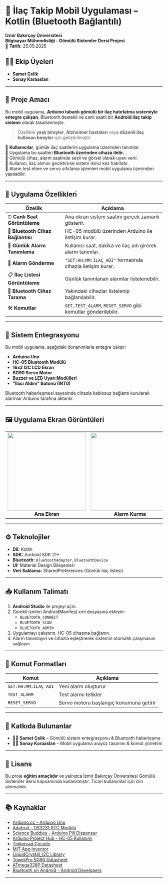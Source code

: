 # 💊 İlaç Takip Mobil Uygulaması – Kotlin (Bluetooth Bağlantılı)

**İzmir Bakırçay Üniversitesi**  
**Bilgisayar Mühendisliği - Gömülü Sistemler Dersi Projesi**  
📅 **Tarih:** 25.05.2025  

## 👨‍💻 Ekip Üyeleri
- **Samet Çelik**  
- **Sonay Karaaslan**  

---

## 🎯 Proje Amacı

Bu mobil uygulama, **Arduino tabanlı gömülü bir ilaç hatırlatma sistemiyle entegre çalışan**, Bluetooth destekli ve canlı saatli bir **Android ilaç takip sistemi** olarak tasarlanmıştır.

> Özellikle **yaşlı bireyler**, **Alzheimer hastaları** veya **düzenli ilaç kullanan bireyler** için geliştirilmiştir.

🔹 **Kullanıcılar**, günlük ilaç saatlerini uygulama üzerinden tanımlar.  
🔹 Uygulama bu saatleri **Bluetooth üzerinden cihaza iletir.**  
🔹 Gömülü cihaz, alarm saatinde sesli ve görsel olarak uyarı verir.  
🔹 Kullanıcı, ilaç alımını geciktirirse sistem ikinci kez hatırlatır.  
🔹 Alarm test etme ve servo sıfırlama işlemleri mobil uygulama üzerinden yapılabilir.

---

## 📱 Uygulama Özellikleri

| Özellik | Açıklama |
|--------|----------|
| ⏰ **Canlı Saat Görüntüleme** | Ana ekran sistem saatini gerçek zamanlı gösterir. |
| 📡 **Bluetooth Cihaz Bağlantısı** | HC-05 modülü üzerinden Arduino ile iletişim kurar. |
| 📝 **Günlük Alarm Tanımlama** | Kullanıcı saat, dakika ve ilaç adı girerek alarm tanımlar. |
| 🚀 **Alarm Gönderme** | `"SET:HH:MM:İLAÇ_ADI"` formatında cihazla iletişim kurar. |
| 📋 **İlaç Listesi Görüntüleme** | Günlük tanımlanan alarmlar listelenebilir. |
| 🔎 **Bluetooth Cihaz Tarama** | Yakındaki cihazlar listelenip bağlanılabilir. |
| 🛠️ **Komutlar** | `SET`, `TEST_ALARM`, `RESET_SERVO` gibi komutlar gönderilebilir. |

---

## 🔗 Sistem Entegrasyonu

Bu mobil uygulama, aşağıdaki donanımlarla entegre çalışır:

- **Arduino Uno**
- **HC-05 Bluetooth Modülü**
- **16x2 I2C LCD Ekran**
- **SG90 Servo Motor**
- **Buzzer ve LED Uyarı Modülleri**
- **"İlacı Aldım" Butonu (INT0)**

Bluetooth haberleşmesi sayesinde cihazla kablosuz bağlantı kurularak alarmlar Arduino tarafına aktarılır.

---

## 🖼️ Uygulama Ekran Görüntüleri

<table>
  <tr>
    <td align="center"><img src="https://github.com/user-attachments/assets/6e439d4b-8650-4cc7-ad52-2b0a1a3cff63" width="250"/><br><b>Ana Ekran</b></td>
    <td align="center"><img src="https://github.com/user-attachments/assets/d3755244-7568-4b64-a7e9-8083dc6fdfc3" width="250"/><br><b>Alarm Kurma</b></td>
    <td align="center"><img src="https://github.com/user-attachments/assets/b5e1d961-8507-483b-9114-df1d39208a82" width="250"/><br><b>İlaç Listesi</b></td>
    <td align="center"><img src="https://github.com/user-attachments/assets/a13aba1c-bd99-442d-af99-468af2b49873" width="250"/><br><b>Bluetooth Ayarları</b></td>
  </tr>
</table>

---

## ⚙️ Teknolojiler

- **Dil:** Kotlin
- **SDK:** Android SDK 21+
- **Bluetooth:** `BluetoothAdapter`, `BluetoothDevice`
- **UI:** Material Design Bileşenleri
- **Veri Saklama:** SharedPreferences (Günlük ilaç listesi)

---

## 📥 Kullanım Talimatı

1. **Android Studio** ile projeyi açın.
2. Gerekli izinleri AndroidManifest.xml dosyasına ekleyin:  
   - `BLUETOOTH_CONNECT`  
   - `BLUETOOTH_SCAN`  
   - `BLUETOOTH_ADMIN`  
3. Uygulamayı çalıştırın, HC-05 cihazına bağlanın.
4. Alarm tanımlayın ve cihazla eşleştirerek sistemin otomatik çalışmasını sağlayın.

---

## 📢 Komut Formatları

| Komut | Açıklama |
|-------|----------|
| `SET:HH:MM:İLAÇ_ADI` | Yeni alarm oluşturur |
| `TEST_ALARM` | Test alarmı tetikler |
| `RESET_SERVO` | Servo motoru başlangıç konumuna getirir |

---

## 👥 Katkıda Bulunanlar

- 🧑‍💻 **Samet Çelik** – Gömülü sistem entegrasyonu & Bluetooth haberleşme  
- 👩‍💻 **Sonay Karaaslan** – Mobil uygulama arayüz tasarımı & komut yönetimi

---

## 📄 Lisans

Bu proje **eğitim amaçlıdır** ve yalnızca İzmir Bakırçay Üniversitesi Gömülü Sistemler dersi kapsamında kullanılmıştır. Ticari kullanımlar için izin alınmalıdır.

---

## 📚 Kaynaklar

- [Arduino.cc - Arduino Uno](https://www.arduino.cc/en/Main/ArduinoBoardUno)  
- [Adafruit - DS3231 RTC Modülü](https://learn.adafruit.com/adafruit-ds3231-precision-rtc-breakout)  
- [Science Buddies - Arduino Pill Dispenser](https://www.sciencebuddies.org/science-fair-projects/project-ideas/Elec_p105/electricity-electronics/automatic-pill-dispenser)  
- [Arduino Project Hub - HC-05 Kullanımı](https://create.arduino.cc/projecthub/projects/tags/hc-05)  
- [Tinkercad Circuits](https://www.tinkercad.com/)  
- [MIT App Inventor](https://appinventor.mit.edu/)  
- [LiquidCrystal_I2C Library](https://github.com/johnrickman/LiquidCrystal_I2C)  
- [TowerPro SG90 Datasheet](https://www.ee.ic.ac.uk/pcheung/teaching/DE1_EE/stores/sg90_datasheet.pdf)  
- [ATmega328P Datasheet](https://ww1.microchip.com/downloads/en/DeviceDoc/Atmel-7810-Automotive-Microcontrollers-ATmega328P_Datasheet.pdf)  
- [Bluetooth on Android - Android Developers](https://developer.android.com/guide/topics/connectivity/bluetooth)

---

